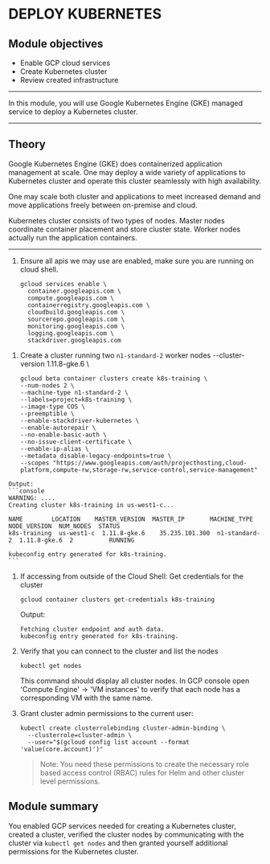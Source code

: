 DEPLOY KUBERNETES
=================

Module objectives
-----------------


- Enable GCP cloud services
- Create Kubernetes cluster
- Review created infrastructure

---

In this module, you will use Google Kubernetes Engine (GKE) managed service to deploy a Kubernetes cluster.

---

Theory
------

Google Kubernetes Engine (GKE) does containerized application management at scale. One may deploy a wide variety of applications to Kubernetes cluster and operate this cluster seamlessly with high availability.

One may scale both cluster and applications to meet increased demand and move applications freely between on-premise and cloud.

Kubernetes cluster consists of two types of nodes. Master nodes coordinate container placement and store cluster state. Worker nodes actually run the application containers.

---

1. Ensure all apis we may use are enabled, make sure you are running on cloud shell.

    ```shell
    gcloud services enable \
      container.googleapis.com \
      compute.googleapis.com \
      containerregistry.googleapis.com \
      cloudbuild.googleapis.com \
      sourcerepo.googleapis.com \
      monitoring.googleapis.com \
      logging.googleapis.com \
      stackdriver.googleapis.com
    ```

<!-- TODO: explain what each API does -->

1. Create a cluster running two `n1-standard-2` worker nodes
    --cluster-version 1.11.8-gke.6 \

    ```shell
    gcloud beta container clusters create k8s-training \
    --num-nodes 2 \
    --machine-type n1-standard-2 \
    --labels=project=k8s-training \
    --image-type COS \
    --preemptible \
    --enable-stackdriver-kubernetes \
    --enable-autorepair \
    --no-enable-basic-auth \
    --no-issue-client-certificate \
    --enable-ip-alias \
    --metadata disable-legacy-endpoints=true \
    --scopes "https://www.googleapis.com/auth/projecthosting,cloud-platform,compute-rw,storage-rw,service-control,service-management"
    ```
<!-- TODO: explain what each flag does -->
    Output:
    ```console
    WARNING: ....
    Creating cluster k8s-training in us-west1-c...

    NAME        LOCATION    MASTER_VERSION  MASTER_IP       MACHINE_TYPE   NODE_VERSION  NUM_NODES  STATUS
    k8s-training  us-west1-c  1.11.8-gke.6    35.235.101.300  n1-standard-2  1.11.8-gke.6  2          RUNNING

    kubeconfig entry generated for k8s-training.
    ```

1. If accessing from outside of the Cloud Shell:  Get credentials for the cluster

    ```console
    gcloud container clusters get-credentials k8s-training
    ```

    Output:
    ```console
    Fetching cluster endpoint and auth data.
    kubeconfig entry generated for k8s-training.
    ```

1. Verify that you can connect to the cluster and list the nodes

    ```shell
    kubectl get nodes
    ```
    This command should display all cluster nodes. In GCP console open
    'Compute Engine' -> 'VM instances' to verify that each node has a
    corresponding VM with the same name.

1. Grant cluster admin permissions to the current user:

    ```shell
    kubectl create clusterrolebinding cluster-admin-binding \
      --clusterrole=cluster-admin \
      --user="$(gcloud config list account --format 'value(core.account)')"
    ```

    > Note: You need these permissions to create the necessary role
    based access control (RBAC) rules for Helm and other cluster
    level permissions.

Module summary
--------------
You enabled GCP services needed for creating a Kubernetes cluster, created a cluster,
verified the cluster nodes by communicating with the cluster via
``kubectl get nodes`` and then granted yourself additional
permissions for the Kubernetes cluster.
